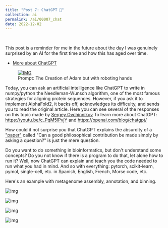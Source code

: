 ```yaml
---
title: "Post 7: ChatGPT 🤯"
collection: ai
permalink: /ai/00007_chat
date: 2022-12-02
---
```


&nbsp;

This post is a reminder for me in the future about the day I was genuinely surprised by an AI for the first time and how this has aged over time. 
* [More about ChatGPT](https://openai.com/blog/chatgpt/) 

<figure>
  <a href="/images/ai/00007_chat.jpg">
  <img src="/images/ai/00007_chat.jpg" alt = "IMG" />
    </a>
  <figcaption>Prompt: The Creation of Adam but with roboting hands</figcaption>
</figure>


Today, you can ask an artificial intelligence like ChatGPT to write in numpy/python the Needleman-Wunsch algorithm, one of the most famous strategies for aligning protein sequences. However, if you ask it to implement AlphaFold2, it backs off, acknowledges its difficulty, and sends you to read the original article. Here you can see several of the responses on this topic made by [Sergey Ovchinnikov](https://twitter.com/sokrypton/status/1598241703474888705)
To learn more about ChatGPT: <https://youtu.be/c_PqM5lPvjY> and <https://openai.com/blog/chatgpt/>


How could it not surprise you that ChatGPT explains the absurdity of a ["paper"](https://twitter.com/neil_chilson/status/1600140823336693760) called "Can a good philosophical contribution be made simply by asking a question?" is just the mere question. 

Do you want to do something in bioinformatics, but don't understand some concepts? Do you not know if there is a program to do that, let alone how to run it?
Well, now ChatGPT can explain and teach you the code needed to run what you had in mind. And so with everything: pytorch, scikit-learn, pymol, single-cell, etc. in Spanish, English, French, Morse code, etc.

Here's an example with metagenome assembly, annotation, and binning.

![img](/images/ai/00007_1.jpg)

![img](/images/ai/00007_2.jpg)

![img](/images/ai/00007_3.jpg)

![img](/images/ai/00007_4.jpg)


